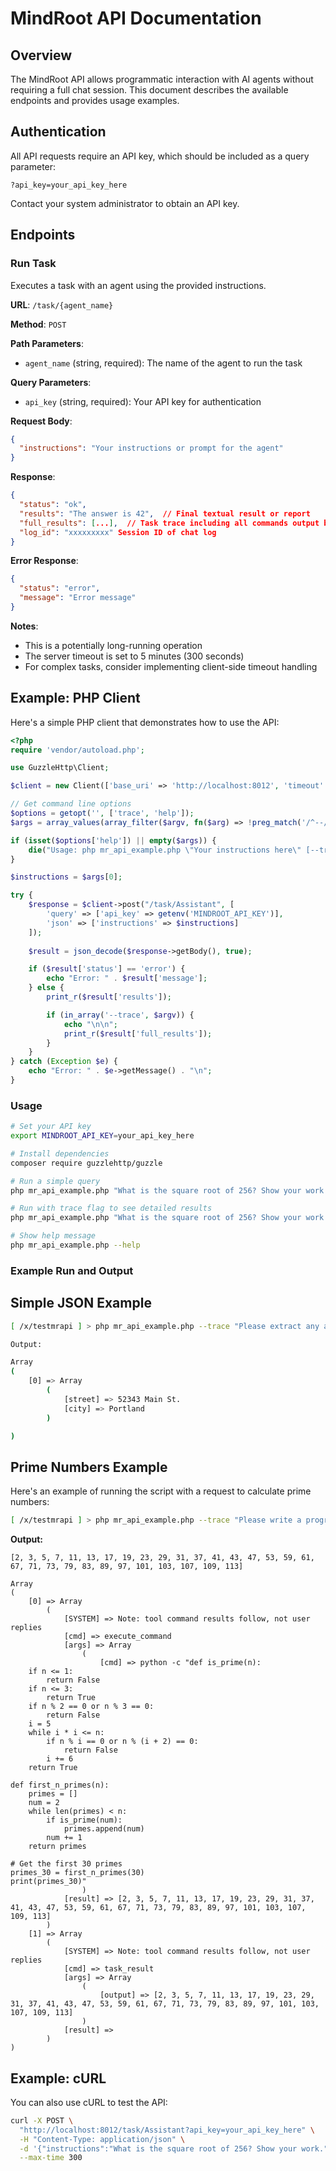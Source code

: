 # MindRoot API Documentation

## Overview

The MindRoot API allows programmatic interaction with AI agents without requiring a full chat session. This document describes the available endpoints and provides usage examples.

## Authentication

All API requests require an API key, which should be included as a query parameter:

```
?api_key=your_api_key_here
```

Contact your system administrator to obtain an API key.

## Endpoints

### Run Task

Executes a task with an agent using the provided instructions.

**URL**: `/task/{agent_name}`

**Method**: `POST`

**Path Parameters**:
- `agent_name` (string, required): The name of the agent to run the task

**Query Parameters**:
- `api_key` (string, required): Your API key for authentication

**Request Body**:
```json
{
  "instructions": "Your instructions or prompt for the agent"
}
```
**Response**:
```json
{
  "status": "ok",
  "results": "The answer is 42",  // Final textual result or report
  "full_results": [...],  // Task trace including all commands output by the agent during the task
  "log_id": "xxxxxxxxx" Session ID of chat log
}
```

**Error Response**:
```json
{
  "status": "error",
  "message": "Error message"
}
```

**Notes**:
- This is a potentially long-running operation
- The server timeout is set to 5 minutes (300 seconds)
- For complex tasks, consider implementing client-side timeout handling

## Example: PHP Client

Here's a simple PHP client that demonstrates how to use the API:

```php
<?php
require 'vendor/autoload.php';

use GuzzleHttp\Client;

$client = new Client(['base_uri' => 'http://localhost:8012', 'timeout' => 300]);

// Get command line options
$options = getopt('', ['trace', 'help']);
$args = array_values(array_filter($argv, fn($arg) => !preg_match('/^--/', $arg) && $arg !== $argv[0]));

if (isset($options['help']) || empty($args)) {
    die("Usage: php mr_api_example.php \"Your instructions here\" [--trace] [--help]\n");
}

$instructions = $args[0];

try {
    $response = $client->post("/task/Assistant", [
        'query' => ['api_key' => getenv('MINDROOT_API_KEY')],
        'json' => ['instructions' => $instructions]
    ]);
    
    $result = json_decode($response->getBody(), true);

    if ($result['status'] == 'error') {
        echo "Error: " . $result['message'];
    } else {
        print_r($result['results']); 

        if (in_array('--trace', $argv)) {
            echo "\n\n";
            print_r($result['full_results']);
        }
    }
} catch (Exception $e) {
    echo "Error: " . $e->getMessage() . "\n";
}
```

### Usage

```bash
# Set your API key
export MINDROOT_API_KEY=your_api_key_here

# Install dependencies
composer require guzzlehttp/guzzle

# Run a simple query
php mr_api_example.php "What is the square root of 256? Show your work."

# Run with trace flag to see detailed results
php mr_api_example.php "What is the square root of 256? Show your work." --trace

# Show help message
php mr_api_example.php --help
```

### Example Run and Output

## Simple JSON Example

```bash
[ /x/testmrapi ] > php mr_api_example.php --trace "Please extract any addresses in the following text into JSON format:  Hello, my name is John and I live at 52343 Main St. in Portland."

Output:

Array
(
    [0] => Array
        (
            [street] => 52343 Main St.
            [city] => Portland
        )

)

```

## Prime Numbers Example

Here's an example of running the script with a request to calculate prime numbers:

```bash
[ /x/testmrapi ] > php mr_api_example.php --trace "Please write a program to calculate the first 30 primes and give me just the program output."
```

**Output:**
```
[2, 3, 5, 7, 11, 13, 17, 19, 23, 29, 31, 37, 41, 43, 47, 53, 59, 61, 67, 71, 73, 79, 83, 89, 97, 101, 103, 107, 109, 113]

Array
(
    [0] => Array
        (
            [SYSTEM] => Note: tool command results follow, not user replies
            [cmd] => execute_command
            [args] => Array
                (
                    [cmd] => python -c "def is_prime(n):
    if n <= 1:
        return False
    if n <= 3:
        return True
    if n % 2 == 0 or n % 3 == 0:
        return False
    i = 5
    while i * i <= n:
        if n % i == 0 or n % (i + 2) == 0:
            return False
        i += 6
    return True

def first_n_primes(n):
    primes = []
    num = 2
    while len(primes) < n:
        if is_prime(num):
            primes.append(num)
        num += 1
    return primes

# Get the first 30 primes
primes_30 = first_n_primes(30)
print(primes_30)"
                )
            [result] => [2, 3, 5, 7, 11, 13, 17, 19, 23, 29, 31, 37, 41, 43, 47, 53, 59, 61, 67, 71, 73, 79, 83, 89, 97, 101, 103, 107, 109, 113]
        )
    [1] => Array
        (
            [SYSTEM] => Note: tool command results follow, not user replies
            [cmd] => task_result
            [args] => Array
                (
                    [output] => [2, 3, 5, 7, 11, 13, 17, 19, 23, 29, 31, 37, 41, 43, 47, 53, 59, 61, 67, 71, 73, 79, 83, 89, 97, 101, 103, 107, 109, 113]
                )
            [result] => 
        )
)
```

## Example: cURL

You can also use cURL to test the API:

```bash
curl -X POST \
  "http://localhost:8012/task/Assistant?api_key=your_api_key_here" \
  -H "Content-Type: application/json" \
  -d '{"instructions":"What is the square root of 256? Show your work."}' \
  --max-time 300
```
